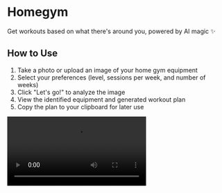 # Homegym

Get workouts based on what there's around you, powered by AI magic ✨

## How to Use

1. Take a photo or upload an image of your home gym equipment
2. Select your preferences (level, sessions per week, and number of weeks)
3. Click "Let's go!" to analyze the image
4. View the identified equipment and generated workout plan
5. Copy the plan to your clipboard for later use

<video width="320" controls>
  <source src="docs/assets/full-workflow.MP4" type="video/mp4">
</video>